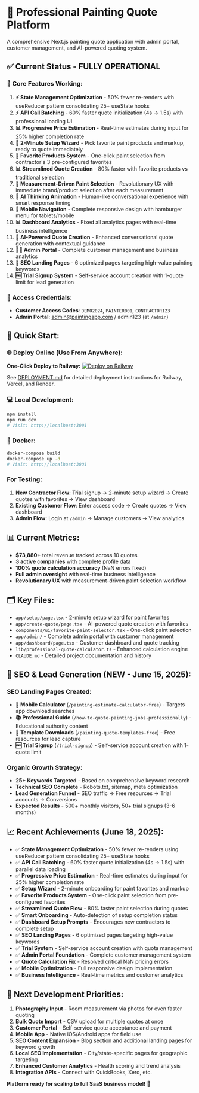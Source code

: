 # 🎨 Professional Painting Quote Platform

A comprehensive Next.js painting quote application with admin portal, customer management, and AI-powered quoting system.

## ✅ **Current Status - FULLY OPERATIONAL**

### 🎯 **Core Features Working:**
1. **⚡ State Management Optimization** - 50% fewer re-renders with useReducer pattern consolidating 25+ useState hooks
2. **⚡ API Call Batching** - 60% faster quote initialization (4s → 1.5s) with professional loading UI
3. **📊 Progressive Price Estimation** - Real-time estimates during input for 25% higher completion rate
4. **🎨 2-Minute Setup Wizard** - Pick favorite paint products and markup, ready to quote immediately
5. **🎨 Favorite Products System** - One-click paint selection from contractor's 3 pre-configured favorites
6. **📊 Streamlined Quote Creation** - 80% faster with favorite products vs traditional selection
7. **🎨 Measurement-Driven Paint Selection** - Revolutionary UX with immediate brand/product selection after each measurement
8. **💭 AI Thinking Animation** - Human-like conversational experience with smart response timing
9. **📱 Mobile Navigation** - Complete responsive design with hamburger menu for tablets/mobile
10. **📊 Dashboard Analytics** - Fixed all analytics pages with real-time business intelligence
11. **🤖 AI-Powered Quote Creation** - Enhanced conversational quote generation with contextual guidance
12. **👨‍💼 Admin Portal** - Complete customer management and business analytics
13. **🚀 SEO Landing Pages** - 6 optimized pages targeting high-value painting keywords
14. **🆓 Trial Signup System** - Self-service account creation with 1-quote limit for lead generation

### 🔐 **Access Credentials:**
- **Customer Access Codes**: `DEMO2024`, `PAINTER001`, `CONTRACTOR123`
- **Admin Portal**: admin@paintingapp.com / admin123 (at `/admin`)

## 🚀 **Quick Start:**

### **🌐 Deploy Online (Use From Anywhere):**
**One-Click Deploy to Railway:**
[![Deploy on Railway](https://railway.app/button.svg)](https://railway.app/new/template)

See [DEPLOYMENT.md](DEPLOYMENT.md) for detailed deployment instructions for Railway, Vercel, and Render.

### **💻 Local Development:**
```bash
npm install
npm run dev
# Visit: http://localhost:3001
```

### **🐳 Docker:**
```bash
docker-compose build
docker-compose up -d
# Visit: http://localhost:3001
```

### **For Testing:**
1. **New Contractor Flow**: Trial signup → 2-minute setup wizard → Create quotes with favorites → View dashboard
2. **Existing Customer Flow**: Enter access code → Create quotes → View dashboard
3. **Admin Flow**: Login at `/admin` → Manage customers → View analytics

## 📊 **Current Metrics:**
- **$73,880+** total revenue tracked across 10 quotes
- **3 active companies** with complete profile data
- **100% quote calculation accuracy** (NaN errors fixed)
- **Full admin oversight** with real-time business intelligence
- **Revolutionary UX** with measurement-driven paint selection workflow

## 🗂️ **Key Files:**
- `app/setup/page.tsx` - 2-minute setup wizard for paint favorites
- `app/create-quote/page.tsx` - AI-powered quote creation with favorites
- `components/ui/favorite-paint-selector.tsx` - One-click paint selection
- `app/admin/` - Complete admin portal with customer management
- `app/dashboard/page.tsx` - Customer dashboard and quote tracking  
- `lib/professional-quote-calculator.ts` - Enhanced calculation engine
- `CLAUDE.md` - Detailed project documentation and history

## 🚀 **SEO & Lead Generation (NEW - June 15, 2025):**

### **SEO Landing Pages Created:**
- **📱 Mobile Calculator** (`/painting-estimate-calculator-free`) - Targets app download searches
- **📚 Professional Guide** (`/how-to-quote-painting-jobs-professionally`) - Educational authority content  
- **📄 Template Downloads** (`/painting-quote-templates-free`) - Free resources for lead capture
- **🆓 Trial Signup** (`/trial-signup`) - Self-service account creation with 1-quote limit

### **Organic Growth Strategy:**
- **25+ Keywords Targeted** - Based on comprehensive keyword research
- **Technical SEO Complete** - Robots.txt, sitemap, meta optimization
- **Lead Generation Funnel** - SEO traffic → Free resources → Trial accounts → Conversions
- **Expected Results** - 500+ monthly visitors, 50+ trial signups (3-6 months)

## 📈 **Recent Achievements (June 18, 2025):**
- ✅ **State Management Optimization** - 50% fewer re-renders using useReducer pattern consolidating 25+ useState hooks
- ✅ **API Call Batching** - 60% faster quote initialization (4s → 1.5s) with parallel data loading
- ✅ **Progressive Price Estimation** - Real-time estimates during input for 25% higher completion rate  
- ✅ **Setup Wizard** - 2-minute onboarding for paint favorites and markup
- ✅ **Favorite Products System** - One-click paint selection from pre-configured favorites
- ✅ **Streamlined Quote Flow** - 80% faster paint selection during quotes
- ✅ **Smart Onboarding** - Auto-detection of setup completion status
- ✅ **Dashboard Setup Prompts** - Encourages new contractors to complete setup
- ✅ **SEO Landing Pages** - 6 optimized pages targeting high-value keywords
- ✅ **Trial System** - Self-service account creation with quota management
- ✅ **Admin Portal Foundation** - Complete customer management system
- ✅ **Quote Calculation Fix** - Resolved critical NaN pricing errors
- ✅ **Mobile Optimization** - Full responsive design implementation
- ✅ **Business Intelligence** - Real-time metrics and customer analytics

## 🎯 **Next Development Priorities:**
1. **Photography Input** - Room measurement via photos for even faster quoting
2. **Bulk Quote Import** - CSV upload for multiple quotes at once
3. **Customer Portal** - Self-service quote acceptance and payment
4. **Mobile App** - Native iOS/Android apps for field use
5. **SEO Content Expansion** - Blog section and additional landing pages for keyword growth
6. **Local SEO Implementation** - City/state-specific pages for geographic targeting  
7. **Enhanced Customer Analytics** - Health scoring and trend analysis
8. **Integration APIs** - Connect with QuickBooks, Xero, etc.

**Platform ready for scaling to full SaaS business model!** 🚀
